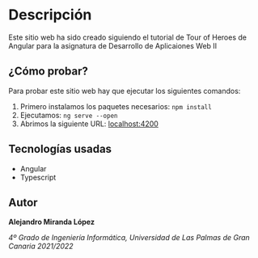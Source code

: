 # Descripción

Este sitio web ha sido creado siguiendo el tutorial de Tour of Heroes de Angular para la asignatura de Desarrollo de Aplicaiones Web II

## ¿Cómo probar?

Para probar este sitio web hay que ejecutar los siguientes comandos:
1. Primero instalamos los paquetes necesarios:
`npm install`
2. Ejecutamos:
`ng serve --open`
3. Abrimos la siguiente URL: [localhost:4200](http://localhost:4200/)
## Tecnologías usadas
* Angular
* Typescript

## Autor
__Alejandro Miranda López__

_4º Grado de Ingeniería Informática, Universidad de Las Palmas de Gran Canaria_
_2021/2022_